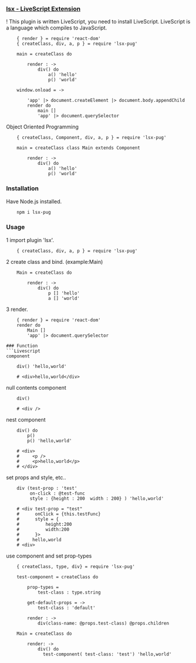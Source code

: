 ### [lsx - LiveScript Extension](https://github.com/sakanabiscuit/lsx)

! This plugin is written LiveScript, you need to install LiveScript. LiveScript is a language which compiles to JavaScript.
```Livescript
    { render } = require 'react-dom'
    { createClass, div, a, p } = require 'lsx-pug'

    main = createClass do

        render : ->
            div() do
                a() 'hello'
                p() 'world'

    window.onload = ->

        'app' |> document.createElement |> document.body.appendChild
        render do
            main []
            'app' |> document.querySelector
```
Object Oriented Programming
```Livescript
    { createClass, Component, div, a, p } = require 'lsx-pug'

    main = createClass class Main extends Component

        render : ->
            div() do
                a() 'hello'
                p() 'world'
```
### Installation

Have Node.js installed.
```Bash
    npm i lsx-pug
```
### Usage

1 import plugin 'lsx'.
```Livescript
    { createClass, div, a, p } = require 'lsx-pug'
```
2 create class and bind. (example:Main)
```Livescript
    Main = createClass do

        render : ->
            div() do
                p [] 'hello'
                a [] 'world'
```
3 render.
```Livescript
    { render } = require 'react-dom'
    render do
        Main []
        'app' |> document.querySelector

### Function
```Livescript
component

    div() 'hello,world'

    # <div>hello,world</div>
```
null contents component
```Livescript
    div()

    # <div />
```
nest component
```Livescript
    div() do 
        p()
        p() 'hello,world'

    # <div>
    #     <p />
    #     <p>hello,world</p>
    # </div>
```
set props and style, etc..
```Livescript
    div (test-prop : 'test'
         on-click : @test-func 
         style : {height : 200  width : 200} ) 'hello,world'

    # <div test-prop = "test"
    #      onClick = {this.testFunc}
    #      style = {
    #          height:200
    #          width:200
    #      }>
    #     hello,world
    # <div>
```
use component and set prop-types
```Livescript
    { createClass, type, div} = require 'lsx-pug'

    test-component = createClass do

        prop-types =
            test-class : type.string

        get-default-props = ->
            test-class : 'default'

        render : ->
            div(class-name: @props.test-class) @props.children

    Main = createClass do

        render: ->
            div() do
              test-component( test-class: 'test') 'hello,world'
```
